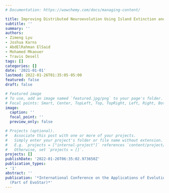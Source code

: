 ```yaml
---
# Documentation: https://wowchemy.com/docs/managing-content/

title: Improving Distributed Neuroevolution Using Island Extinction and Repopulation
subtitle: ''
summary: ''
authors:
- Zimeng Lyu
- Joshua Karns
- AbdElRahman ElSaid
- Mohamed Mkaouer
- Travis Desell
tags: []
categories: []
date: '2021-01-01'
lastmod: 2022-01-26T01:35:05-05:00
featured: false
draft: false

# Featured image
# To use, add an image named `featured.jpg/png` to your page's folder.
# Focal points: Smart, Center, TopLeft, Top, TopRight, Left, Right, BottomLeft, Bottom, BottomRight.
image:
  caption: ''
  focal_point: ''
  preview_only: false

# Projects (optional).
#   Associate this post with one or more of your projects.
#   Simply enter your project's folder or file name without extension.
#   E.g. `projects = ["internal-project"]` references `content/project/deep-learning/index.md`.
#   Otherwise, set `projects = []`.
projects: []
publishDate: '2022-01-26T06:35:02.973650Z'
publication_types:
- '1'
abstract: ''
publication: '*International Conference on the Applications of Evolutionary Computation
  (Part of EvoStar)*'
---
```

